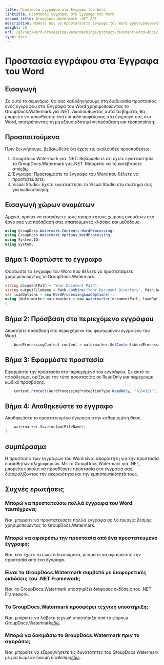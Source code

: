 ```yaml
---
title: Προστασία εγγράφου στα Έγγραφα του Word
linktitle: Προστασία εγγράφου στα Έγγραφα του Word
second_title: GroupDocs.Watermark .NET API
description: Μάθετε πώς να προστατεύετε έγγραφα του Word χρησιμοποιώντας το GroupDocs.Watermark για .NET. Ακολουθήστε το βήμα προς βήμα σεμινάριο για να προσθέσετε ασφάλεια στα έγγραφά σας χωρίς κόπο.
weight: 28
url: /el/net/word-processing-watermarkings/protect-document-word-docs/
type: docs
---
```

# Προστασία εγγράφου στα Έγγραφα του Word

## Εισαγωγή
Σε αυτό το σεμινάριο, θα σας καθοδηγήσουμε στη διαδικασία προστασίας ενός εγγράφου στα Έγγραφα του Word χρησιμοποιώντας το GroupDocs.Watermark για .NET. Ακολουθώντας αυτά τα βήματα, θα μπορείτε να προσθέσετε ένα επίπεδο ασφάλειας στα έγγραφά σας στο Word, αποτρέποντας τη μη εξουσιοδοτημένη πρόσβαση και τροποποίηση.
## Προαπαιτούμενα
Πριν ξεκινήσουμε, βεβαιωθείτε ότι έχετε τις ακόλουθες προϋποθέσεις:
1.  GroupDocs.Watermark για .NET: Βεβαιωθείτε ότι έχετε εγκαταστήσει το GroupDocs.Watermark για .NET. Μπορείτε να το κατεβάσετε από[εδώ](https://releases.groupdocs.com/Watermark/net/).
2. Έγγραφο: Προετοιμάστε το έγγραφο του Word που θέλετε να προστατεύσετε.
3. Visual Studio: Έχετε εγκαταστήσει το Visual Studio στο σύστημά σας για κωδικοποίηση.

## Εισαγωγή χώρων ονομάτων
Αρχικά, πρέπει να εισαγάγετε τους απαραίτητους χώρους ονομάτων στο έργο σας για πρόσβαση στις απαιτούμενες κλάσεις και μεθόδους.
```csharp
using GroupDocs.Watermark.Contents.WordProcessing;
using GroupDocs.Watermark.Options.WordProcessing;
using System.IO;
using System;
```
## Βήμα 1: Φορτώστε το έγγραφο
Φορτώστε το έγγραφο του Word που θέλετε να προστατέψετε χρησιμοποιώντας το GroupDocs.Watermark.
```csharp
string documentPath = "Your Document Path";
string outputFileName = Path.Combine("Your Document Directory", Path.GetFileName(documentPath));
var loadOptions = new WordProcessingLoadOptions();
using (Watermarker watermarker = new Watermarker(documentPath, loadOptions))
{
```
## Βήμα 2: Πρόσβαση στο περιεχόμενο εγγράφου
Αποκτήστε πρόσβαση στο περιεχόμενο του φορτωμένου εγγράφου του Word.
```csharp
    WordProcessingContent content = watermarker.GetContent<WordProcessingContent>();
```
## Βήμα 3: Εφαρμόστε προστασία
Εφαρμόστε την προστασία στο περιεχόμενο του εγγράφου. Σε αυτό το παράδειγμα, ορίζουμε τον τύπο προστασίας σε ReadOnly και παρέχουμε κωδικό πρόσβασης.
```csharp
    content.Protect(WordProcessingProtectionType.ReadOnly, "7654321");
```
## Βήμα 4: Αποθηκεύστε το έγγραφο
Αποθηκεύστε το προστατευμένο έγγραφο στην καθορισμένη θέση.
```csharp
    watermarker.Save(outputFileName);
}
```

## συμπέρασμα
Η προστασία των εγγράφων του Word είναι απαραίτητη για την προστασία ευαίσθητων πληροφοριών. Με το GroupDocs.Watermark για .NET, μπορείτε εύκολα να προσθέσετε προστασία στα έγγραφά σας, διασφαλίζοντας την ακεραιότητα και την εμπιστευτικότητά τους.
## Συχνές ερωτήσεις
### Μπορώ να προστατεύσω πολλά έγγραφα του Word ταυτόχρονα;
Ναι, μπορείτε να προστατεύσετε πολλά έγγραφα σε λειτουργία δέσμης χρησιμοποιώντας το GroupDocs.Watermark.
### Μπορώ να αφαιρέσω την προστασία από ένα προστατευμένο έγγραφο;
Ναι, εάν έχετε τα σωστά δικαιώματα, μπορείτε να αφαιρέσετε την προστασία από ένα έγγραφο.
### Είναι το GroupDocs.Watermark συμβατό με διαφορετικές εκδόσεις του .NET Framework;
Ναι, το GroupDocs.Watermark υποστηρίζει διάφορες εκδόσεις του .NET Framework.
### Το GroupDocs.Watermark προσφέρει τεχνική υποστήριξη;
 Ναι, μπορείτε να λάβετε τεχνική υποστήριξη από το φόρουμ GroupDocs.Watermark[εδώ](https://forum.groupdocs.com/c/watermark/19).
### Μπορώ να δοκιμάσω το GroupDocs.Watermark πριν το αγοράσω;
 Ναι, μπορείτε να εξερευνήσετε τις δυνατότητες του GroupDocs.Watermark με μια δωρεάν δοκιμή διαθέσιμη[εδώ](https://releases.groupdocs.com/).